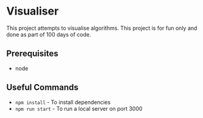 # Visualiser

This project attempts to visualise algorithms. This project is for fun only and done as part of 100 days of code.

## Prerequisites

- node

## Useful Commands

- `npm install` - To install dependencies
- `npm run start` - To run a local server on port 3000
